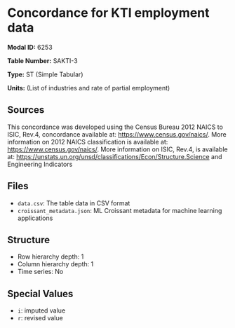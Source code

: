 # Concordance for KTI employment data

**Modal ID:** 6253

**Table Number:** SAKTI-3

**Type:** ST (Simple Tabular)

**Units:** (List of industries and rate of partial employment)

## Sources

This concordance was developed using the Census Bureau 2012 NAICS to ISIC, Rev.4, concordance available at: https://www.census.gov/naics/. More information on 2012 NAICS classification is available at: https://www.census.gov/naics/. More information on ISIC, Rev.4, is available at: https://unstats.un.org/unsd/classifications/Econ/Structure.Science and Engineering Indicators

## Files

- `data.csv`: The table data in CSV format
- `croissant_metadata.json`: ML Croissant metadata for machine learning applications

## Structure

- Row hierarchy depth: 1
- Column hierarchy depth: 1
- Time series: No

## Special Values

- `i`: imputed value
- `r`: revised value
